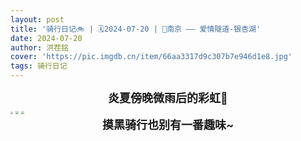 ```yaml
---
layout: post
title: '骑行日记🚲 | 🗓️2024-07-20 | 📍南京 —— 爱情隧道-银杏湖'
date: 2024-07-20
author: 洪茬铭
cover: 'https://pic.imgdb.cn/item/66aa3317d9c307b7e946d1e8.jpg'
tags: 骑行日记
---
```




<center><b><font size=4>炎夏傍晚微雨后的彩虹🌈</font></b></center>

<img src="https://pic.imgdb.cn/item/66aa2547d9c307b7e938e0bb.jpg" style="zoom: 25%;" />

<img src="https://pic.imgdb.cn/item/66aa25dfd9c307b7e9395b91.jpg" style="zoom: 33%;" />

<img src="https://pic.imgdb.cn/item/66aa2601d9c307b7e93976be.jpg" style="zoom:33%;" />

<center><b><font size=4>摸黑骑行也别有一番趣味~</font></b></center>

